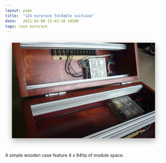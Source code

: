 ```yaml
---
layout: page
title:  "12U eurorack foldable suitcase"
date:   2021-02-08 15:43:18 +0100
tags: case eurorack
---
```

![12U suitcase](/assets/12usuitcase.png)

A simple wooden case feature 4 x 84hp of module space.
